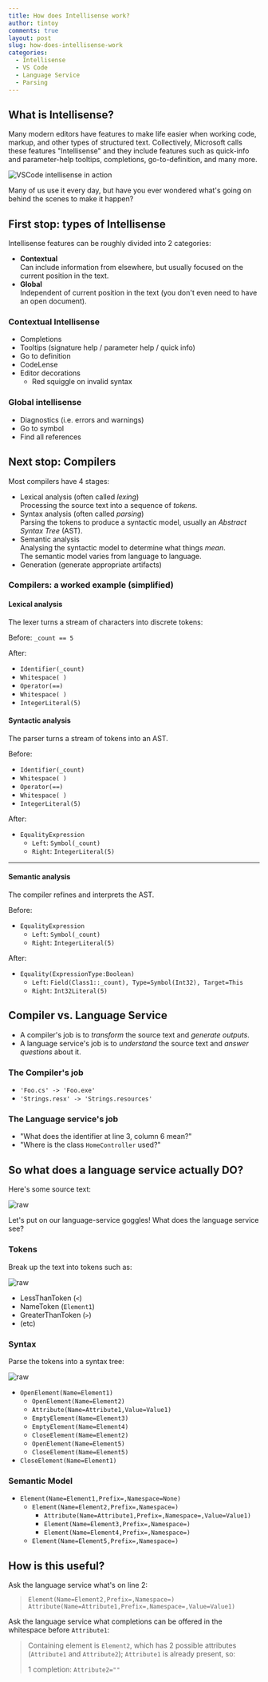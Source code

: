```yaml
---
title: How does Intellisense work?
author: tintoy
comments: true
layout: post
slug: how-does-intellisense-work
categories:
  - Intellisense
  - VS Code
  - Language Service
  - Parsing
---
```


## What is Intellisense?

Many modern editors have features to make life easier when working code, markup, and other types of structured text. Collectively, Microsoft calls these features "Intellisense" and they include features such as quick-info and parameter-help tooltips, completions, go-to-definition, and many more.

![VSCode intellisense in action](../assets/img/2017/intellisense-in-action.gif)

Many of us use it every day, but have you ever wondered what's going on behind the scenes to make it happen?
<!-- more -->

## First stop: types of Intellisense

Intellisense features can be roughly divided into 2 categories:

* **Contextual**  
  Can include information from elsewhere, but usually focused on the current position in the text.
* **Global**  
  Independent of current position in the text (you don't even need to have an open document).

### Contextual Intellisense

* Completions
* Tooltips (signature help / parameter help / quick info)
* Go to definition
* CodeLense
* Editor decorations
  * Red squiggle on invalid syntax

### Global intellisense

* Diagnostics (i.e. errors and warnings)
* Go to symbol
* Find all references

## Next stop: Compilers

Most compilers have 4 stages:

* Lexical analysis (often called _lexing_)  
  Processing the source text into a sequence of _tokens_.
* Syntax analysis (often called _parsing_)  
  Parsing the tokens to produce a syntactic model, usually an _Abstract Syntax Tree_ (AST).
* Semantic analysis  
  Analysing the syntactic model to determine what things _mean_.  
  The semantic model varies from language to language.
* Generation (generate appropriate artifacts)

### Compilers: a worked example (simplified)

#### Lexical analysis

The lexer turns a stream of characters into discrete tokens:

Before: `_count == 5`

After:

* `Identifier(_count)`
* `Whitespace( )`
* `Operator(==)`
* `Whitespace( )`
* `IntegerLiteral(5)`

#### Syntactic analysis

The parser turns a stream of tokens into an AST.

Before:

* `Identifier(_count)`
* `Whitespace( )`
* `Operator(==)`
* `Whitespace( )`
* `IntegerLiteral(5)`

After:

* `EqualityExpression`
  * `Left`: `Symbol(_count)`
  * `Right`: `IntegerLiteral(5)`

---

#### Semantic analysis

The compiler refines and interprets the AST.

Before:

* `EqualityExpression`
  * `Left`: `Symbol(_count)`
  * `Right`: `IntegerLiteral(5)`

After:

* `Equality(ExpressionType:Boolean)`
  * `Left`: `Field(Class1::_count), Type=Symbol(Int32), Target=This`
  * `Right`: `Int32Literal(5)`

## Compiler vs. Language Service

* A compiler's job is to _transform_ the source text and _generate outputs_.
* A language service's job is to _understand_ the source text and _answer questions_ about it.

### The Compiler's job

* `'Foo.cs' -> 'Foo.exe'`
* `'Strings.resx' -> 'Strings.resources'`

### The Language service's job

* "What does the identifier at line 3, column 6 mean?"
* "Where is the class `HomeController` used?"

## So what does a language service actually DO?

Here's some source text:

![raw](/assets/img/2017/ls-goggles-raw.jpg)

Let's put on our language-service goggles! What does the language service see?

### Tokens

Break up the text into tokens such as:

![raw](/assets/img/2017/ls-goggles-tokens.jpg)

* LessThanToken (`<`)
* NameToken (`Element1`)
* GreaterThanToken (`>`)
* (etc)

### Syntax

Parse the tokens into a syntax tree:

![raw](/assets/img/2017/ls-goggles-syntax.jpg)

* `OpenElement(Name=Element1)`
  * `OpenElement(Name=Element2)`
  * `Attribute(Name=Attribute1,Value=Value1)`
  * `EmptyElement(Name=Element3)`
  * `EmptyElement(Name=Element4)`
  * `CloseElement(Name=Element2)`
  * `OpenElement(Name=Element5)`
  * `CloseElement(Name=Element5)`
* `CloseElement(Name=Element1)`

### Semantic Model

* `Element(Name=Element1,Prefix=,Namespace=None)`
  * `Element(Name=Element2,Prefix=,Namespace=)`
    * `Attribute(Name=Attribute1,Prefix=,Namespace=,Value=Value1)`
    * `Element(Name=Element3,Prefix=,Namespace=)`
    * `Element(Name=Element4,Prefix=,Namespace=)`
  * `Element(Name=Element5,Prefix=,Namespace=)`

## How is this useful?

Ask the language service what's on line 2:

> `Element(Name=Element2,Prefix=,Namespace=)`
> `Attribute(Name=Attribute1,Prefix=,Namespace=,Value=Value1)`

Ask the language service what completions can be offered in the whitespace before `Attribute1`:

> Containing element is `Element2`, which has 2 possible attributes
> (`Attribute1` and `Attribute2`); `Attribute1` is already present, so:
>
> 1 completion: `Attribute2=""`
